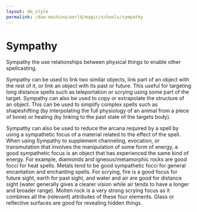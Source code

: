 ```yaml
---
layout: dm_style
permalink: /dae-machina/world/magic/schools/sympathy
---
```


# Sympathy

Sympathy the use relationships between physical things to enable other spellcasting.

Sympathy can be used to link two similar objects, link part of an object with the rest of it, or link an object with its past or future. 
This useful for targeting long distance spells such as teleportation or scrying using some part of the target. 
Sympathy can also be used to copy or extrapolate the structure of an object. This can be used to simplify complex spells such as shapeshifting (by interpolating the full physiology of an animal from a piece of bone) 
or healing (by linking to the past state of the targets body). 

Sympathy can also be used to reduce the arcana required by a spell by using a sympathetic focus of a material related to the effect of the spell.
When using Sympathy to supplement channeling, evocation, or transmutation that involves the manipulation of some form of energy, a good sympathetic focus is an object that has experienced the same kind of energy. 
For example, diamionds and igneous/metamorphic rocks are good focci for heat spells.
Metals tend to be good sympathetic focci for general encantation and enchanting spells.
For scrying, fire is a good focus for future sight, earth for past sight, and water and air are good for distance sight (water generally gives a clearer vision while air tends to have a longer and broader range). 
Molten rock is a very strong scrying focus as it combines all the (relevant) attributes of these four elements. Glass or reflective surfaces are good for revealing hidden things.
